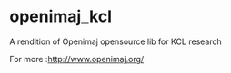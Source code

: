 # openimaj_kcl
A rendition of Openimaj opensource lib for KCL research 

For more :http://www.openimaj.org/
